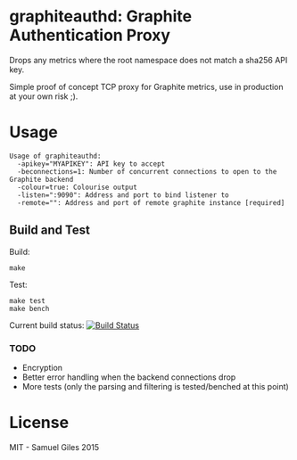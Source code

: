 # graphiteauthd: Graphite Authentication Proxy

Drops any metrics where the root namespace does not match a sha256 API key.

Simple proof of concept TCP proxy for Graphite metrics, use in production at
your own risk ;).

# Usage

```
Usage of graphiteauthd:
  -apikey="MYAPIKEY": API key to accept
  -beconnections=1: Number of concurrent connections to open to the Graphite backend
  -colour=true: Colourise output
  -listen=":9090": Address and port to bind listener to
  -remote="": Address and port of remote graphite instance [required]
```

## Build and Test

Build:
```SHELL
make
```

Test:
```SHELL
make test
make bench
```

Current build status: [![Build Status](https://travis-ci.org/samgiles/graphiteauthd.svg?branch=master)](https://travis-ci.org/samgiles/graphiteauthd)

### TODO
- Encryption
- Better error handling when the backend connections drop
- More tests (only the parsing and filtering is tested/benched at this point)

# License

MIT - Samuel Giles 2015
